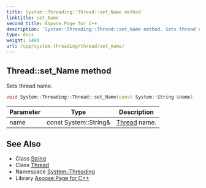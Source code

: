 ```yaml
---
title: System::Threading::Thread::set_Name method
linktitle: set_Name
second_title: Aspose.Page for C++
description: 'System::Threading::Thread::set_Name method. Sets thread name in C++.'
type: docs
weight: 1400
url: /cpp/system.threading/thread/set_name/
---
```

## Thread::set_Name method


Sets thread name.

```cpp
void System::Threading::Thread::set_Name(const System::String &name)
```


| Parameter | Type | Description |
| --- | --- | --- |
| name | const System::String\& | [Thread](../) name. |

## See Also

* Class [String](../../../system/string/)
* Class [Thread](../)
* Namespace [System::Threading](../../)
* Library [Aspose.Page for C++](../../../)
